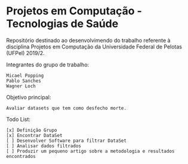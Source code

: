 # Projetos em Computação - Tecnologias de Saúde

Repositório destinado ao desenvolvimendo do trabalho referente à disciplina Projetos em Computação da Universidade Federal de Pelotas (UFPel) 2019/2.

Integrantes do grupo de trabalho:
	
	Micael Popping
	Pablo Sanches
	Wagner Loch

Objetivo principal:

	Avaliar datasets que tem como desfecho morte.

Todo List:

	[x] Definição Grupo
	[x] Encontrar DataSet
	[ ] Desenvolver Software para filtrar DataSet
	[ ] Analisar dados filtrados
	[ ] Produzir um pequeno artigo sobre a metodologia e resultados encontrados
